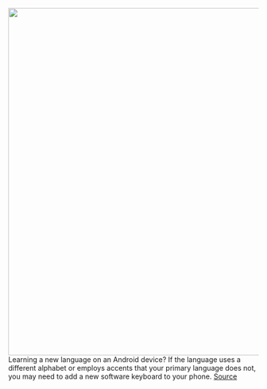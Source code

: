 <img src='https://cdn.vox-cdn.com/thumbor/R7yGTnxuf7h-N5JvGvYN8TuaxNU=/0x0:2040x1360/1200x800/filters:focal(857x517:1183x843)/cdn.vox-cdn.com/uploads/chorus_image/image/69939083/akrales_190903_3635_0219.0.jpg' width='700px' /><br/>
Learning a new language on an Android device? If the language uses a different alphabet or employs accents that your primary language does not, you may need to add a new software keyboard to your phone.
<a href='https://www.theverge.com/22704840/gboard-keyboard-google-languages-android-how-to'> Source <a/>